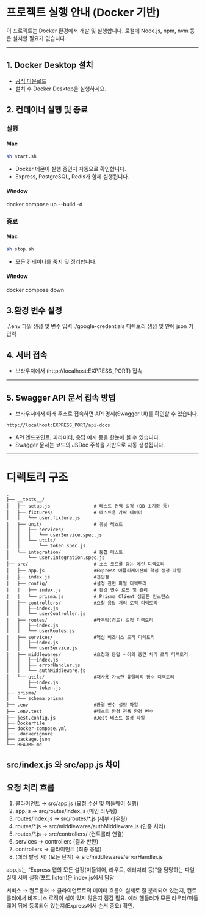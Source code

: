 # 프로젝트 실행 안내 (Docker 기반)

이 프로젝트는 Docker 환경에서 개발 및 실행합니다. 로컬에 Node.js, npm, nvm 등은 설치할 필요가 없습니다.

---

## 1. Docker Desktop 설치
- [공식 다운로드](https://www.docker.com/products/docker-desktop/)
- 설치 후 Docker Desktop을 실행하세요.

## 2. 컨테이너 실행 및 종료

### 실행

#### Mac
```bash
sh start.sh
```
- Docker 데몬이 실행 중인지 자동으로 확인합니다.
- Express, PostgreSQL, Redis가 함께 실행됩니다.

#### Window

docker compose up --build -d

### 종료

#### Mac
```bash
sh stop.sh
```
- 모든 컨테이너를 중지 및 정리합니다.

#### Window

docker compose down

## 3.환경 변수 설정
./.env 파일 생성 및 변수 입력
./google-credentials 디렉토리 생성 및 안에 json 키 입력

## 4. 서버 접속
- 브라우저에서 (http://localhost:EXPRESS_PORT) 접속

---

## 5. Swagger API 문서 접속 방법
- 브라우저에서 아래 주소로 접속하면 API 명세(Swagger UI)를 확인할 수 있습니다.

```
http://localhost:EXPRESS_PORT/api-docs
```

- API 엔드포인트, 파라미터, 응답 예시 등을 한눈에 볼 수 있습니다.
- Swagger 문서는 코드의 JSDoc 주석을 기반으로 자동 생성됩니다.

---

# 디렉토리 구조
```text
.
├── __tests__/
│   ├── setup.js                # 테스트 전역 설정 (DB 초기화 등)
│   ├── fixtures/               # 테스트용 가짜 데이터
│   │   └── user.fixture.js
│   ├── unit/                   # 유닛 테스트
│   │   ├── services/
│   │   │   └── userService.spec.js
│   │   └── utils/
│   │       └── token.spec.js
│   └── integration/            # 통합 테스트
│       └── user.integration.spec.js
├── src/                        # 소스 코드를 담는 메인 디렉토리
│   ├── app.js                  #Express 애플리케이션의 핵심 설정 파일
│   ├── index.js                #진입점
│   ├── config/                 #설정 관련 파일 디렉토리
│   │   ├── index.js            # 환경 변수 로드 및 관리
│   │   └── prisma.js           # Prisma Client 싱글톤 인스턴스
│   ├── controllers/            #요청-응답 처리 로직 디렉토리
│   │   ├──index.js
│   │   └── userController.js
│   ├── routes/                 #라우팅(경로) 설정 디렉토리
│   │   ├──index.js
│   │   └── userRoutes.js
│   ├── services/               #핵심 비즈니스 로직 디렉토리
│   │   ├──index.js
│   │   └── userService.js
│   ├── middlewares/            #요청과 응답 사이의 중간 처리 로직 디렉토리
│   │   ├──index.js
│   │   ├── errorHandler.js
│   │   └── authMiddleware.js
│   └── utils/                  #재사용 가능한 유틸리티 함수 디렉토리
│       ├──index.js
│       └── token.js
├── prisma/
│   └── schema.prisma
├── .env                        #환경 변수 설정 파일
├── .env.test                   #테스트 환경 전용 환경 변수
├── jest.config.js              #Jest 테스트 설정 파일
├── Dockerfile
├── docker-compose.yml
├── .dockerignore
├── package.json
└── README.md
```

## src/index.js 와 src/app.js 차이

## 요청 처리 흐름
1. 클라이언트 → src/app.js (요청 수신 및 미들웨어 실행)
2. app.js → src/routes/index.js (메인 라우팅)
3. routes/index.js → src/routes/*.js (세부 라우팅)
4. routes/*.js → src/middlewares/authMiddleware.js (인증 처리)
5. routes/*.js → src/controllers/ (컨트롤러 연결)
6. services → controllers (결과 반환)
7. controllers → 클라이언트 (최종 응답)
8. (에러 발생 시) (모든 단계) → src/middlewares/errorHandler.js

app.js는 “Express 앱의 모든 설정(미들웨어, 라우트, 에러처리 등)”을 담당하는 파일
실제 서버 실행(포트 listen)은 index.js에서 담당

서비스 → 컨트롤러 → 클라이언트로의 데이터 흐름이 실제로 잘 분리되어 있는지, 컨트롤러에서 비즈니스 로직이 섞여 있지 않은지 점검 필요.
에러 핸들러가 모든 라우터/미들웨어 뒤에 등록되어 있는지(Express에서 순서 중요) 확인.
